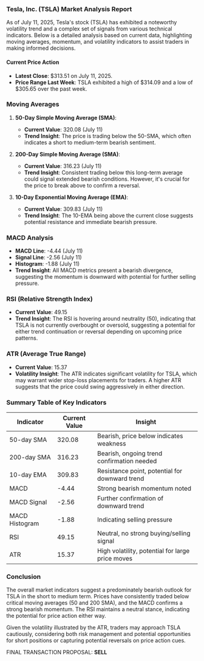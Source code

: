 ### Tesla, Inc. (TSLA) Market Analysis Report

As of July 11, 2025, Tesla's stock (TSLA) has exhibited a noteworthy volatility trend and a complex set of signals from various technical indicators. Below is a detailed analysis based on current data, highlighting moving averages, momentum, and volatility indicators to assist traders in making informed decisions.

#### Current Price Action
- **Latest Close**: $313.51 on July 11, 2025.
- **Price Range Last Week**: TSLA exhibited a high of $314.09 and a low of $305.65 over the past week.

### Moving Averages
1. **50-Day Simple Moving Average (SMA)**: 
   - **Current Value**: 320.08 (July 11)
   - **Trend Insight**: The price is trading below the 50-SMA, which often indicates a short to medium-term bearish sentiment.

2. **200-Day Simple Moving Average (SMA)**: 
   - **Current Value**: 316.23 (July 11)
   - **Trend Insight**: Consistent trading below this long-term average could signal extended bearish conditions. However, it's crucial for the price to break above to confirm a reversal.

3. **10-Day Exponential Moving Average (EMA)**: 
   - **Current Value**: 309.83 (July 11)
   - **Trend Insight**: The 10-EMA being above the current close suggests potential resistance and immediate bearish pressure.

### MACD Analysis
- **MACD Line**: -4.44 (July 11)
- **Signal Line**: -2.56 (July 11)
- **Histogram**: -1.88 (July 11)
- **Trend Insight**: All MACD metrics present a bearish divergence, suggesting the momentum is downward with potential for further selling pressure.

### RSI (Relative Strength Index)
- **Current Value**: 49.15
- **Trend Insight**: The RSI is hovering around neutrality (50), indicating that TSLA is not currently overbought or oversold, suggesting a potential for either trend continuation or reversal depending on upcoming price patterns.

### ATR (Average True Range)
- **Current Value**: 15.37
- **Volatility Insight**: The ATR indicates significant volatility for TSLA, which may warrant wider stop-loss placements for traders. A higher ATR suggests that the price could swing aggressively in either direction.

### Summary Table of Key Indicators

| Indicator        | Current Value  | Insight                                     |
|------------------|----------------|---------------------------------------------|
| 50-day SMA       | 320.08         | Bearish, price below indicates weakness     |
| 200-day SMA      | 316.23         | Bearish, ongoing trend confirmation needed  |
| 10-day EMA       | 309.83         | Resistance point, potential for downward trend|
| MACD             | -4.44          | Strong bearish momentum noted                |
| MACD Signal      | -2.56          | Further confirmation of downward trend       |
| MACD Histogram    | -1.88          | Indicating selling pressure                  |
| RSI              | 49.15          | Neutral, no strong buying/selling signal    |
| ATR              | 15.37          | High volatility, potential for large price moves |

### Conclusion
The overall market indicators suggest a predominately bearish outlook for TSLA in the short to medium term. Prices have consistently traded below critical moving averages (50 and 200 SMA), and the MACD confirms a strong bearish momentum. The RSI maintains a neutral stance, indicating the potential for price action either way.

Given the volatility illustrated by the ATR, traders may approach TSLA cautiously, considering both risk management and potential opportunities for short positions or capturing potential reversals on price action cues.

FINAL TRANSACTION PROPOSAL: **SELL**